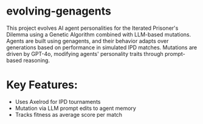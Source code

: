 # evolving-genagents
This project evolves AI agent personalities for the Iterated Prisoner's Dilemma using a Genetic Algorithm combined with LLM-based mutations.  Agents are built using genagents, and their behavior adapts over generations based on performance in simulated IPD matches. Mutations are driven by GPT-4o, modifying agents' personality traits through prompt-based reasoning.

# Key Features:
- Uses Axelrod for IPD tournaments
- Mutation via LLM prompt edits to agent memory
- Tracks fitness as average score per match
